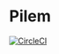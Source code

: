 # Pilem
[![CircleCI](https://circleci.com/gh/imadegunawinangun/Pilem/tree/expert.svg?style=svg)](https://circleci.com/gh/imadegunawinangun/Pilem/tree/expert)
